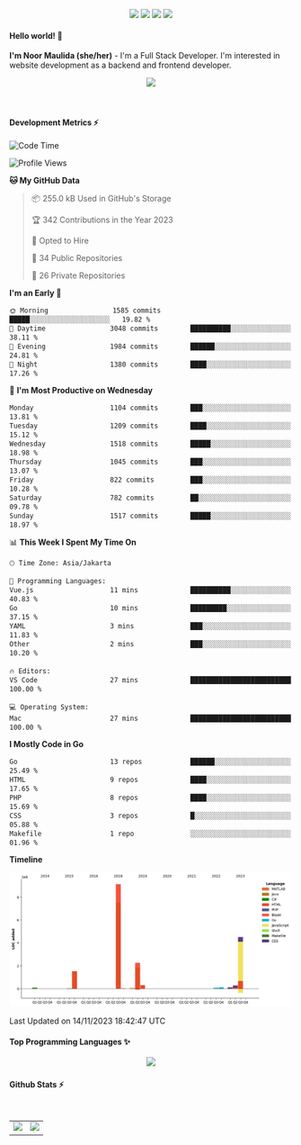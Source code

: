 <p align="center">
  <img src="https://dev.discordprofiles.me/badge/status/814439552055771206?simple=true">
  <img src="https://dev.discordprofiles.me/badge/playing/814439552055771206">
  <img src="https://dev.discordprofiles.me/badge/vscode/814439552055771206">
  <img src="https://dev.discordprofiles.me/badge/spotify/814439552055771206">
</p>

#### Hello world! 👋
**I'm Noor Maulida (she/her)** - I'm a Full Stack Developer. I'm interested in website development as a backend and frontend developer.

<p align="center">
  <img src="https://skillicons.dev/icons?i=go,php,laravel,nodejs,vue,express,ruby,mongodb,docker,aws,gcp" />
</p>
<br>

#### Development Metrics ⚡
<!--START_SECTION:waka-->
![Code Time](http://img.shields.io/badge/Code%20Time-331%20hrs%2019%20mins-blue)

![Profile Views](http://img.shields.io/badge/Profile%20Views-1-blue)

**🐱 My GitHub Data** 

> 📦 255.0 kB Used in GitHub's Storage 
 > 
> 🏆 342 Contributions in the Year 2023
 > 
> 💼 Opted to Hire
 > 
> 📜 34 Public Repositories 
 > 
> 🔑 26 Private Repositories 
 > 
**I'm an Early 🐤** 

```text
🌞 Morning                1585 commits        █████░░░░░░░░░░░░░░░░░░░░   19.82 % 
🌆 Daytime                3048 commits        ██████████░░░░░░░░░░░░░░░   38.11 % 
🌃 Evening                1984 commits        ██████░░░░░░░░░░░░░░░░░░░   24.81 % 
🌙 Night                  1380 commits        ████░░░░░░░░░░░░░░░░░░░░░   17.26 % 
```
📅 **I'm Most Productive on Wednesday** 

```text
Monday                   1104 commits        ███░░░░░░░░░░░░░░░░░░░░░░   13.81 % 
Tuesday                  1209 commits        ████░░░░░░░░░░░░░░░░░░░░░   15.12 % 
Wednesday                1518 commits        █████░░░░░░░░░░░░░░░░░░░░   18.98 % 
Thursday                 1045 commits        ███░░░░░░░░░░░░░░░░░░░░░░   13.07 % 
Friday                   822 commits         ███░░░░░░░░░░░░░░░░░░░░░░   10.28 % 
Saturday                 782 commits         ██░░░░░░░░░░░░░░░░░░░░░░░   09.78 % 
Sunday                   1517 commits        █████░░░░░░░░░░░░░░░░░░░░   18.97 % 
```


📊 **This Week I Spent My Time On** 

```text
🕑︎ Time Zone: Asia/Jakarta

💬 Programming Languages: 
Vue.js                   11 mins             ██████████░░░░░░░░░░░░░░░   40.83 % 
Go                       10 mins             █████████░░░░░░░░░░░░░░░░   37.15 % 
YAML                     3 mins              ███░░░░░░░░░░░░░░░░░░░░░░   11.83 % 
Other                    2 mins              ███░░░░░░░░░░░░░░░░░░░░░░   10.20 % 

🔥 Editors: 
VS Code                  27 mins             █████████████████████████   100.00 % 

💻 Operating System: 
Mac                      27 mins             █████████████████████████   100.00 % 
```

**I Mostly Code in Go** 

```text
Go                       13 repos            ██████░░░░░░░░░░░░░░░░░░░   25.49 % 
HTML                     9 repos             ████░░░░░░░░░░░░░░░░░░░░░   17.65 % 
PHP                      8 repos             ████░░░░░░░░░░░░░░░░░░░░░   15.69 % 
CSS                      3 repos             █░░░░░░░░░░░░░░░░░░░░░░░░   05.88 % 
Makefile                 1 repo              ░░░░░░░░░░░░░░░░░░░░░░░░░   01.96 % 
```



**Timeline**

![Lines of Code chart](https://raw.githubusercontent.com/noormaulida/noormaulida/main/assets/bar_graph.png)


 Last Updated on 14/11/2023 18:42:47 UTC
<!--END_SECTION:waka-->

#### Top Programming Languages ✨
<p align="center">
  <img src="https://api.githubtrends.io/user/svg/noormaulida/langs?time_range=one_year&include_private=true&compact=true&theme=dark" />
</p>

#### Github Stats ⚡
<p align="center">
  <table>
    <tr>
      <td>
        <img src="https://github-readme-streak-stats.herokuapp.com?user=noormaulida&theme=react&hide_border=true&mode=weekly" height="180" />
      </td>
      <td>
        <img src="https://github-readme-stats.vercel.app/api?username=noormaulida&theme=react&count_private=true&hide_border=true&line_height=20" height="180"/>
      </td>
    </tr>
</p>
<br>
